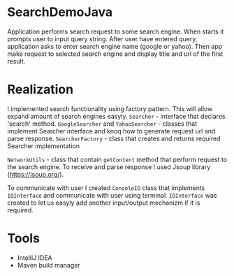 # SearchDemoJava

Application performs search request to some search engine. When starts it prompts user to input query string. After user have entered query, application asks to enter search engine name (google or yahoo). Then app make request to selected search engine and display title and url of the first result.


# Realization

I implemented search functionality using factory pattern. This will allow expand amount of search engines easyly.
  ```Searcher``` - interface that declares 'search' method.
  ```GoogleSearcher``` and ```YahooSearcher``` - classes that implement Searcher interface and knoq how to generate request url and parse response.
  ```SearcherFactory``` - class that creates and returns required Searcher implementation
  
  
  ```NetworkUtils``` - class that contain `getContent` method that perform request to the search engine. To receive and parse response I used Jsoup library (https://jsoup.org/).
  
  
To communicate with user I created `ConsoleIO` class that implements `IOInterface` and communicate with user using terminal. `IOInterface` was created to let us easyly add another input/output mechanizm if it is required.



# Tools
- IntelliJ IDEA
- Maven build manager
  
  
